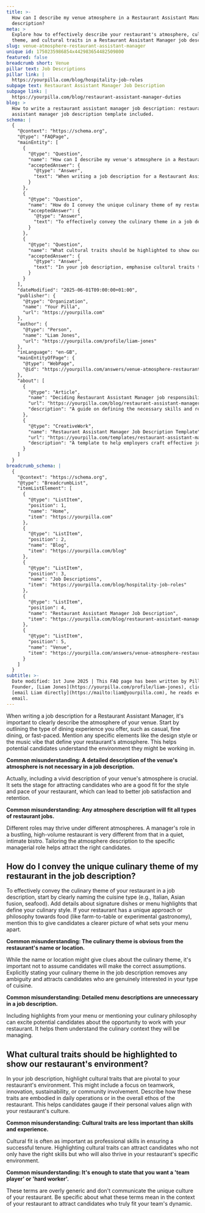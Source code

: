 ```yaml
---
title: >-
  How can I describe my venue atmosphere in a Restaurant Assistant Manager job
  description?
meta: >
  Explore how to effectively describe your restaurant's atmosphere, culinary
  theme, and cultural traits in a Restaurant Assistant Manager job description.
slug: venue-atmosphere-restaurant-assistant-manager
unique id: 1750235986854x442983654482509800
featured: false
breadcrumb short: Venue
pillar text: Job Descriptions
pillar link: |
  https://yourpilla.com/blog/hospitality-job-roles
subpage text: Restaurant Assistant Manager Job Description
subpage link: |
  https://yourpilla.com/blog/restaurant-assistant-manager-duties
blog: >
  How to write a restaurant assistant manager job description: restaurant
  assistant manager job description template included.
schema: |
  {
    "@context": "https://schema.org",
    "@type": "FAQPage",
    "mainEntity": [
      {
        "@type": "Question",
        "name": "How can I describe my venue's atmosphere in a Restaurant Assistant Manager job description?",
        "acceptedAnswer": {
          "@type": "Answer",
          "text": "When writing a job description for a Restaurant Assistant Manager, begin by outlining the type of dining experience your venue offers, such as casual, fine dining, or fast-paced. Include any defining elements like the design style or the music vibe. This will help potential candidates understand the environment they might be working in and ensure that you attract individuals well-suited for your restaurant's style and pace."
        }
      },
      {
        "@type": "Question",
        "name": "How do I convey the unique culinary theme of my restaurant in the job description?",
        "acceptedAnswer": {
          "@type": "Answer",
          "text": "To effectively convey the culinary theme in a job description, explicitly state the type of cuisine, such as Italian, Asian fusion, or seafood. Detail signature dishes or menu highlights that define your culinary style, and mention any unique approaches like farm-to-table or experimental gastronomy. This clarity helps attract candidates who are genuinely interested in the type of cuisine your restaurant offers."
        }
      },
      {
        "@type": "Question",
        "name": "What cultural traits should be highlighted to show our restaurant's environment?",
        "acceptedAnswer": {
          "@type": "Answer",
          "text": "In your job description, emphasise cultural traits that are vital to your restaurant's environment, such as a focus on teamwork, innovation, sustainability, or community involvement. Describe how these traits are integrated into daily operations and the overall ethos of the restaurant. This can help you attract candidates whose personal values align with your restaurant's culture."
        }
      }
    ],
    "dateModified": "2025-06-01T09:00:00+01:00",
    "publisher": {
      "@type": "Organization",
      "name": "Your Pilla",
      "url": "https://yourpilla.com"
    },
    "author": {
      "@type": "Person",
      "name": "Liam Jones",
      "url": "https://yourpilla.com/profile/liam-jones"
    },
    "inLanguage": "en-GB",
    "mainEntityOfPage": {
      "@type": "WebPage",
      "@id": "https://yourpilla.com/answers/venue-atmosphere-restaurant-assistant-manager"
    },
    "about": [
      {
        "@type": "Article",
        "name": "Deciding Restaurant Assistant Manager job responsibilities and skills",
        "url": "https://yourpilla.com/blog/restaurant-assistant-manager-duties",
        "description": "A guide on defining the necessary skills and responsibilities for a Restaurant Assistant Manager."
      },
      {
        "@type": "CreativeWork",
        "name": "Restaurant Assistant Manager Job Description Template",
        "url": "https://yourpilla.com/templates/restaurant-assistant-manager-job-description",
        "description": "A template to help employers craft effective job descriptions for Assistant Manager roles in the restaurant industry."
      }
    ]
  }
breadcrumb_schema: |
  {
    "@context": "https://schema.org",
    "@type": "BreadcrumbList",
    "itemListElement": [
      {
        "@type": "ListItem",
        "position": 1,
        "name": "Home",
        "item": "https://yourpilla.com"
      },
      {
        "@type": "ListItem",
        "position": 2,
        "name": "Blog",
        "item": "https://yourpilla.com/blog"
      },
      {
        "@type": "ListItem",
        "position": 3,
        "name": "Job Descriptions",
        "item": "https://yourpilla.com/blog/hospitality-job-roles"
      },
      {
        "@type": "ListItem",
        "position": 4,
        "name": "Restaurant Assistant Manager Job Description",
        "item": "https://yourpilla.com/blog/restaurant-assistant-manager-duties"
      },
      {
        "@type": "ListItem",
        "position": 5,
        "name": "Venue",
        "item": "https://yourpilla.com/answers/venue-atmosphere-restaurant-assistant-manager"
      }
    ]
  }
subtitle: >-
  Date modified: 1st June 2025 | This FAQ page has been written by Pilla
  Founder, [Liam Jones](https://yourpilla.com/profile/liam-jones), click to
  [email Liam directly](https://mailto:liam@yourpilla.com), he reads every
  email.
---
```

When writing a job description for a Restaurant Assistant Manager, it's important to clearly describe the atmosphere of your venue. Start by outlining the type of dining experience you offer, such as casual, fine dining, or fast-paced. Mention any specific elements like the design style or the music vibe that define your restaurant's atmosphere. This helps potential candidates understand the environment they might be working in.

**Common misunderstanding: A detailed description of the venue's atmosphere is not necessary in a job description.**

Actually, including a vivid description of your venue's atmosphere is crucial. It sets the stage for attracting candidates who are a good fit for the style and pace of your restaurant, which can lead to better job satisfaction and retention.

**Common misunderstanding: Any atmosphere description will fit all types of restaurant jobs.**

Different roles may thrive under different atmospheres. A manager's role in a bustling, high-volume restaurant is very different from that in a quiet, intimate bistro. Tailoring the atmosphere description to the specific managerial role helps attract the right candidates.

## How do I convey the unique culinary theme of my restaurant in the job description?

To effectively convey the culinary theme of your restaurant in a job description, start by clearly naming the cuisine type (e.g., Italian, Asian fusion, seafood). Add details about signature dishes or menu highlights that define your culinary style. If your restaurant has a unique approach or philosophy towards food (like farm-to-table or experimental gastronomy), mention this to give candidates a clearer picture of what sets your menu apart.

**Common misunderstanding: The culinary theme is obvious from the restaurant's name or location.**

While the name or location might give clues about the culinary theme, it's important not to assume candidates will make the correct assumptions. Explicitly stating your culinary theme in the job description removes any ambiguity and attracts candidates who are genuinely interested in your type of cuisine.

**Common misunderstanding: Detailed menu descriptions are unnecessary in a job description.**

Including highlights from your menu or mentioning your culinary philosophy can excite potential candidates about the opportunity to work with your restaurant. It helps them understand the culinary context they will be managing.

## What cultural traits should be highlighted to show our restaurant's environment?

In your job description, highlight cultural traits that are pivotal to your restaurant's environment. This might include a focus on teamwork, innovation, sustainability, or community involvement. Describe how these traits are embodied in daily operations or in the overall ethos of the restaurant. This helps candidates gauge if their personal values align with your restaurant's culture.

**Common misunderstanding: Cultural traits are less important than skills and experience.**

Cultural fit is often as important as professional skills in ensuring a successful tenure. Highlighting cultural traits can attract candidates who not only have the right skills but who will also thrive in your restaurant's specific environment.

**Common misunderstanding: It's enough to state that you want a 'team player' or 'hard worker'.**

These terms are overly generic and don't communicate the unique culture of your restaurant. Be specific about what these terms mean in the context of your restaurant to attract candidates who truly fit your team's dynamic.
